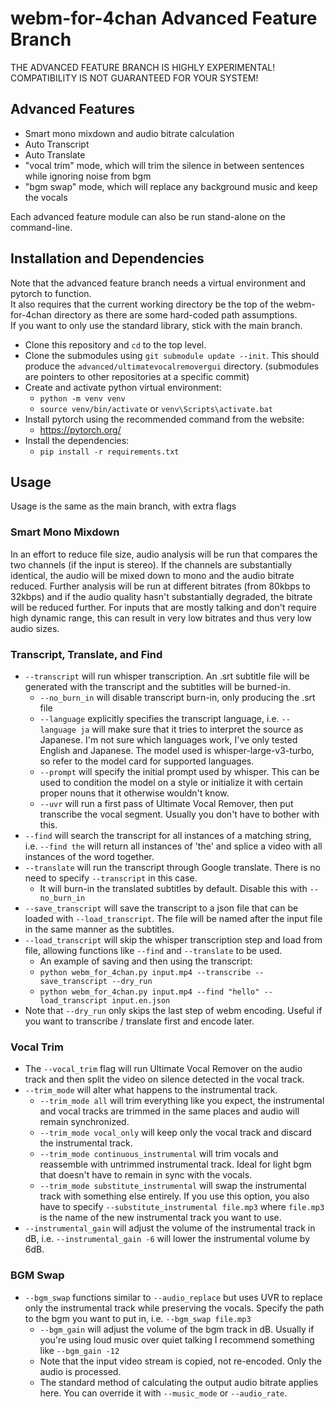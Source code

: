 # webm-for-4chan Advanced Feature Branch
THE ADVANCED FEATURE BRANCH IS HIGHLY EXPERIMENTAL!\
COMPATIBILITY IS NOT GUARANTEED FOR YOUR SYSTEM!

## Advanced Features
- Smart mono mixdown and audio bitrate calculation
- Auto Transcript
- Auto Translate
- "vocal trim" mode, which will trim the silence in between sentences while ignoring noise from bgm
- "bgm swap" mode, which will replace any background music and keep the vocals

Each advanced feature module can also be run stand-alone on the command-line.

## Installation and Dependencies
Note that the advanced feature branch needs a virtual environment and pytorch to function.\
It also requires that the current working directory be the top of the webm-for-4chan directory as there are some hard-coded path assumptions.\
If you want to only use the standard library, stick with the main branch.

- Clone this repository and `cd` to the top level.
- Clone the submodules using `git submodule update --init`. This should produce the `advanced/ultimatevocalremovergui` directory. (submodules are pointers to other repositories at a specific commit)
- Create and activate python virtual environment:
  - `python -m venv venv`
  - `source venv/bin/activate` or `venv\Scripts\activate.bat`
- Install pytorch using the recommended command from the website:
  - https://pytorch.org/
- Install the dependencies:
  - `pip install -r requirements.txt`

## Usage
Usage is the same as the main branch, with extra flags

### Smart Mono Mixdown
In an effort to reduce file size, audio analysis will be run that compares the two channels (if the input is stereo). If the channels are substantially identical, the audio will be mixed down to mono and the audio bitrate reduced. Further analysis will be run at different bitrates (from 80kbps to 32kbps) and if the audio quality hasn't substantially degraded, the bitrate will be reduced further. For inputs that are mostly talking and don't require high dynamic range, this can result in very low bitrates and thus very low audio sizes.

### Transcript, Translate, and Find
- `--transcript` will run whisper transcription. An .srt subtitle file will be generated with the transcript and the subtitles will be burned-in.
  - `--no_burn_in` will disable transcript burn-in, only producing the .srt file
  - `--language` explicitly specifies the transcript language, i.e. `--language ja` will make sure that it tries to interpret the source as Japanese. I'm not sure which languages work, I've only tested English and Japanese. The model used is whisper-large-v3-turbo, so refer to the model card for supported languages.
  - `--prompt` will specify the initial prompt used by whisper. This can be used to condition the model on a style or initialize it with certain proper nouns that it otherwise wouldn't know.
  - `--uvr` will run a first pass of Ultimate Vocal Remover, then put transcribe the vocal segment. Usually you don't have to bother with this.
- `--find` will search the transcript for all instances of a matching string, i.e. `--find the` will return all instances of 'the' and splice a video with all instances of the word together.
- `--translate` will run the transcript through Google translate. There is no need to specify `--transcript` in this case.
  - It will burn-in the translated subtitles by default. Disable this with `--no_burn_in`
- `--save_transcript` will save the transcript to a json file that can be loaded with `--load_transcript`. The file will be named after the input file in the same manner as the subtitles.
- `--load_transcript` will skip the whisper transcription step and load from file, allowing functions like `--find` and `--translate` to be used.
  - An example of saving and then using the transcript:
  - `python webm_for_4chan.py input.mp4 --transcribe --save_transcript --dry_run`
  - `python webm_for_4chan.py input.mp4 --find "hello" --load_transcript input.en.json`
- Note that `--dry_run` only skips the last step of webm encoding. Useful if you want to transcribe / translate first and encode later.

### Vocal Trim
- The `--vocal_trim` flag will run Ultimate Vocal Remover on the audio track and then split the video on silence detected in the vocal track.
- `--trim_mode` will alter what happens to the instrumental track.
  - `--trim_mode all` will trim everything like you expect, the instrumental and vocal tracks are trimmed in the same places and audio will remain synchronized.
  - `--trim_mode vocal_only` will keep only the vocal track and discard the instrumental track.
  - `--trim_mode continuous_instrumental` will trim vocals and reassemble with untrimmed instrumental track. Ideal for light bgm that doesn't have to remain in sync with the vocals.
  - `--trim_mode substitute_instrumental` will swap the instrumental track with something else entirely. If you use this option, you also have to specify `--substitute_instrumental file.mp3` where `file.mp3` is the name of the new instrumental track you want to use.
- `--instrumental_gain` will adjust the volume of the instrumental track in dB, i.e. `--instrumental_gain -6` will lower the instrumental volume by 6dB.

### BGM Swap
- `--bgm_swap` functions similar to `--audio_replace` but uses UVR to replace only the instrumental track while preserving the vocals. Specify the path to the bgm you want to put in, i.e. `--bgm_swap file.mp3`
  - `--bgm_gain` will adjust the volume of the bgm track in dB. Usually if you're using loud music over quiet talking I recommend something like `--bgm_gain -12`
  - Note that the input video stream is copied, not re-encoded. Only the audio is processed.
  - The standard method of calculating the output audio bitrate applies here. You can override it with `--music_mode` or `--audio_rate`.

